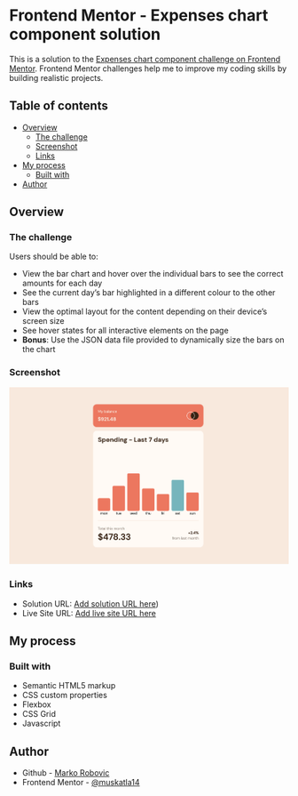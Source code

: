 # Frontend Mentor - Expenses chart component solution

This is a solution to the [Expenses chart component challenge on Frontend Mentor](https://www.frontendmentor.io/challenges/expenses-chart-component-e7yJBUdjwt). Frontend Mentor challenges help me to improve my coding skills by building realistic projects.

## Table of contents

- [Overview](#overview)
  - [The challenge](#the-challenge)
  - [Screenshot](#screenshot)
  - [Links](#links)
- [My process](#my-process)
  - [Built with](#built-with)
- [Author](#author)

## Overview

### The challenge

Users should be able to:

- View the bar chart and hover over the individual bars to see the correct amounts for each day
- See the current day’s bar highlighted in a different colour to the other bars
- View the optimal layout for the content depending on their device’s screen size
- See hover states for all interactive elements on the page
- **Bonus**: Use the JSON data file provided to dynamically size the bars on the chart

### Screenshot

![](./images/expenses-chart-component-main-sccreenshot.png)

### Links

- Solution URL: [Add solution URL here](https://github.com/muskatla14/expenses-chart-component-main))
- Live Site URL: [Add live site URL here](https://muskatla14.github.io/expenses-chart-component-main/)

## My process

### Built with

- Semantic HTML5 markup
- CSS custom properties
- Flexbox
- CSS Grid
- Javascript

## Author

- Github - [Marko Robovic](https://github.com/muskatla14)
- Frontend Mentor - [@muskatla14](https://www.frontendmentor.io/profile/muskatla14)
